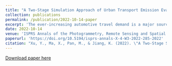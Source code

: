 ```yaml
---
title: "A Two-Stage Simulation Approach of Urban Transport Emission Evaluation Towards Carbon Peak: a Case Study in Suzhou, China"
collection: publications
permalink: /publication/2022-10-14-paper
excerpt: 'The ever-increasing automotive travel demand is a major source of urban carbon emissions. Therefore, it could be an effective way for local governments to achieve carbon peak by optimizing facility distribution and transport management strategies, that results in lower automotive demand. This study adopts a two-stage approach to evaluate the carbon emission performance of a representative Chinese megacity, i.e. Suzhou. The first stage is to predict the carbon peak through multi-scenario sensitivity analysis with respect to three essential factors for the whole city. The second stage is to estimate the link-based carbon emissions with given traffic flow and vehicle operating mode indicators during the peak hour, so as to locate urban areas and/or facilities with higher emission intensity. Then a correlation analysis is further conducted to explore the possible connections between the built environment factors and transport-related carbon emissions.'
date: 2022-10-14
venue: 'ISPRS Annals of the Photogrammetry, Remote Sensing and Spatial Information Sciences'
paperurl: 'https://doi.org/10.5194/isprs-annals-X-4-W3-2022-285-2022'
citation: "Xu, Y., Ma, X., Pan, M., & Jiang, K. (2022). \"A Two-Stage Simulation Approach of Urban Transport Emission Evaluation Towards Carbon Peak: a Case Study in Suzhou, China.\" ISPRS Annals of the Photogrammetry, Remote Sensing and Spatial Information Sciences, 10, 285-292."
---
```


[Download paper here](http://sealxuyh.github.io/files/isprs-annals-X-4-W3-2022-285-2022.pdf)
